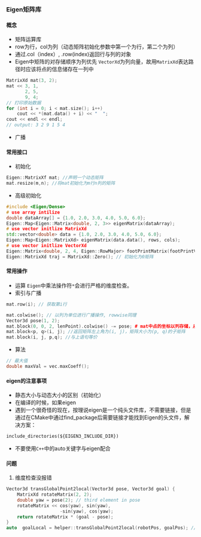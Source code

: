 ### Eigen矩阵库
#### 概念
- 矩阵运算库
- row为行，col为列（动态矩阵初始化参数中第一个为行，第二个为列）
- 通过.col（index）, .row(index)返回行与列的对象
- Eigen中矩阵的对存储顺序为列优先
	`VectorXd`为列向量，故用`MatrixXd`表达路径时应该将点的信息储存在一列中
```cpp
MatrixXd mat(3, 2);
mat << 3, 1,
	   2, 5, 
	   9, 4;
// 打印原始数据
for (int i = 0; i < mat.size(); i++)
	cout << *(mat.data() + i) << "  ";
cout << endl << endl;
// output: 3 2 9 1 5 4
```
- 广播

#### 常用接口
- 初始化
```C++
Eigen::MatrixXf mat; //声明一个动态矩阵
mat.resize(m,n); //将mat初始化为m行n列的矩阵
```
- 高级初始化
```C++
#include <Eigen/Dense>
# use array intilize
double dataArray[] = {1.0, 2.0, 3.0, 4.0, 5.0, 6.0};
Eigen::Map<Eigen::Matrix<double, 2, 3>> eigenMatrix(dataArray);
# use vector initlize MatrixXd
std::vector<double> data = {1.0, 2.0, 3.0, 4.0, 5.0, 6.0};
Eigen::Map<Eigen::MatrixXd> eigenMatrix(data.data(), rows, cols);
# use vector initlize VectorXd
Eigen::Matrix<double, 2, 4, Eigen::RowMajor> footPrintMatrix(footPrintVec.data()); # 指定存储顺序
Eigen::MatrixXd traj = MatrixXd::Zero(); // 初始化为0矩阵
```
#### 常用操作
- 运算
	`Eigen`中乘法操作符`*`会进行严格的维度检查。
- 索引与广播
```cpp
mat.row(i); // 获取第i行

mat.colwise(); // 以列为单位进行广播操作, rowwise同理
Vector3d pose(1, 2);
mat.block(0, 0, 2, lenPoint).colwise() -= pose; # mat中点的坐标以列存储，从而获得相对位置
mat.block<p, q>(i, j); //返回矩阵左上角为(i, j)，矩阵大小为(p, q)的子矩阵
mat.block(i, j, p,q); //与上语句等价
```
- 算法
```cpp
// 最大值
double maxVal = vec.maxCoeff();


```
#### eigen的注意事项
- 静态大小与动态大小的区别（初始化）
- 在编译的时候，如果eigen
- 遇到一个很奇怪的现在，按理说eigen是一个纯头文件库，不需要链接，但是通过在CMake中通过find_package后需要链接才能找到Eigen的头文件，解决方案：
```CMakelists.txt
include_directories(${EIGEN3_INCLUDE_DIR})
```
- 不要使用`C++`中的auto关键字与eigen配合
#### 问题
1. 维度检查没报错
```cpp
Vector3d transGlobalPoint2local(Vector3d pose, Vector3d goal) {
    MatrixXd rotateMatrix(2, 2); 
    double yaw = pose(2); // third element in pose
    rotateMatrix << cos(yaw), sin(yaw),
                    -sin(yaw), cos(yaw);  
    return rotateMatrix * (goal - pose);
}
auto  goalLocal = helper::transGlobalPoint2local(robotPos, goalPos); //可能是auto 的原因
```